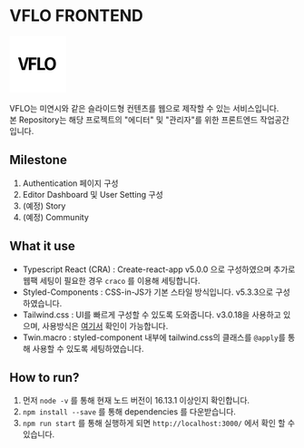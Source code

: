 # VFLO FRONTEND

![VFLO](/doc/img/vflo-icon.png)

VFLO는 미연시와 같은 슬라이드형 컨텐츠를 웹으로 제작할 수 있는 서비스입니다.  
본 Repository는 해당 프로젝트의 "에디터" 및 "관리자"를 위한 프론트엔드 작업공간입니다.

## Milestone

1. Authentication 페이지 구성
2. Editor Dashboard 및 User Setting 구성
3. (예정) Story
4. (예정) Community

## What it use

- Typescript React (CRA) : Create-react-app v5.0.0 으로 구성하였으며 추가로 웹팩 세팅이 필요한 경우 `craco` 를 이용해 세팅합니다.
- Styled-Components : CSS-in-JS가 기본 스타일 방식입니다. v5.3.3으로 구성하였습니다.
- Tailwind.css : UI를 빠르게 구성할 수 있도록 도와줍니다. v3.0.18을 사용하고 있으며, 사용방식은 [여기서](https://tailwindcss.com/) 확인이 가능합니다.
- Twin.macro : styled-component 내부에 tailwind.css의 클래스를 `@apply`를 통해 사용할 수 있도록 세팅하였습니다.

## How to run?

1. 먼저 `node -v` 를 통해 현재 노드 버전이 16.13.1 이상인지 확인합니다.
2. `npm install --save` 를 통해 dependencies 를 다운받습니다.
3. `npm run start` 를 통해 실행하게 되면 `http://localhost:3000/` 에서 확인 할 수 있습니다.
